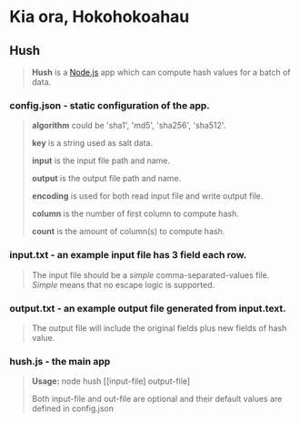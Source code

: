 # Kia ora, Hokohokoahau
## Hush 
> **Hush** is a <a href="https://nodejs.org/">Node.js</a> app which can compute hash values for a batch of data.
### **config.json** - static configuration of the app.
> **algorithm** could be 'sha1', 'md5', 'sha256', 'sha512'.
>
> **key** is a string used as salt data.
>
> **input** is the input file path and name.
>
> **output** is the output file path and name.
>
> **encoding** is used for both read input file and write output file.
>
> **column** is the number of first column to compute hash.
>
> **count** is the amount of column(s) to compute hash.
>
### **input.txt** - an example input file has 3 field each row.
> The input file should be a *simple* comma-separated-values file. *Simple* means that no escape logic is supported.
>
### **output.txt** - an example output file generated from **input.text**.
> The output file will include the original fields plus new fields of hash value.
>
### **hush.js** - the main app
> **Usage:** node hush [[input-file] output-file]
>
> Both input-file and out-file are optional and their default values are defined in config.json
